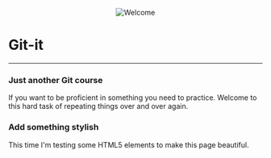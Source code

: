 <p style="text-align:center">
  <img src="https://octodex.github.com/images/filmtocat.png" alt="Welcome">
</p>

# Git-it

---

### Just another Git course

If you want to be proficient in something you need to practice. Welcome to this hard task of repeating things over and over again.

### Add something stylish

This time I'm testing some HTML5 elements to make this page beautiful.
